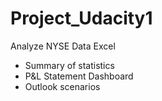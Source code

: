 # Project_Udacity1
Analyze NYSE Data
Excel


* Summary of statistics
* P&L Statement Dashboard
* Outlook scenarios
